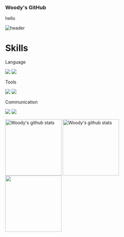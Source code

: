 ### Woody's GitHub
hello

![header](https://capsule-render.vercel.app/api?type=soft&color=auto&height=200&section=header&text=Woody&fontSize=90)

<h1>Skills</h1>
<div>
  <div>
    <p>Language</p>
    <img src="https://img.shields.io/badge/JavaScript-F7DF1E?style=flat&logo=JavaScript&logoColor=white"/>
    <img src="https://img.shields.io/badge/REACT-61DAFB?style=flat&logo=REACT&logoColor=white"/>
  </div>
  <div>
    <p>Tools</p>
    <img src="https://img.shields.io/badge/Git-F05032?style=flat&logo=GIT&logoColor=white"/>
    <img src="https://img.shields.io/badge/GitHub-F05032?style=flat&logo=GitHub&logoColor=white"/>
  </div>
  <div>
    <p>Communication<p>
    <img src="https://img.shields.io/badge/Notion-000000?style=flat&logo=Notion&logoColor=white"/>
    <img src="https://img.shields.io/badge/Slack-4A154B?style=flat&logo=Slack&logoColor=white"/>
  </div>
</div>

<a href="https://github.com/wecaners"><img align="center" style="height:180px" src="https://github-readme-stats.vercel.app/api?username=wecaners&theme=merko" alt="Woody's github stats"></a>
<a href="https://github.com/wecaners"><img align="center" style="height:180px" src="http://mazassumnida.wtf/api/v2/generate_badge?boj=wecaners" alt="Woody's github stats"></a>
<a href="https://github.com/wecaners"><img align="center" style="height:180px" src="https://github-readme-stats.vercel.app/api/top-langs/?username=wecaners&layout=compact&theme=nord&hide_border=true" /></a>
